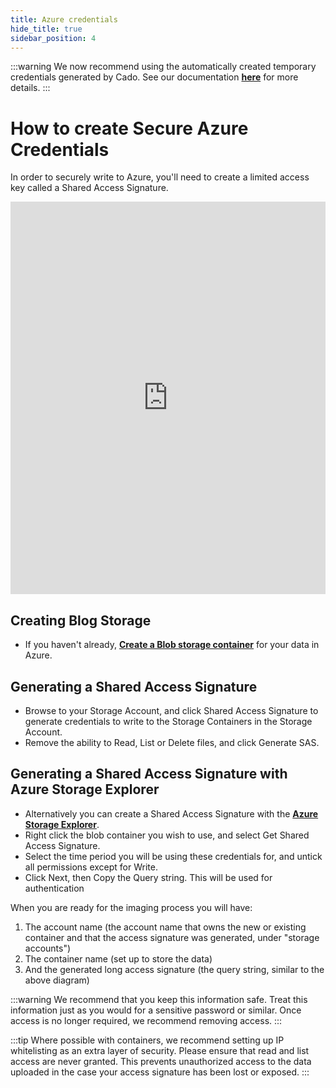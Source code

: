 ```yaml
---
title: Azure credentials
hide_title: true
sidebar_position: 4
---
```



:::warning
We now recommend using the automatically created temporary credentials generated by Cado. See our documentation **[here](deploy#deploy-through-cado-response-platform)** for more details.
:::


# How to create Secure Azure Credentials
In order to securely write to Azure, you'll need to create a limited access key called a Shared Access Signature.

<iframe width="100%" height="628" src="https://www.youtube.com/embed/FQoAnYVPRLo" title="YouTube video player" frameborder="0" allowfullscreen></iframe>

## Creating Blog Storage

- If you haven't already, **[Create a Blob storage container](https://docs.microsoft.com/en-us/azure/storage/blobs/storage-quickstart-blobs-portal)** for your data in Azure.

## Generating a Shared Access Signature
- Browse to your Storage Account, and click Shared Access Signature to generate credentials to write to the Storage Containers in the Storage Account.
- Remove the ability to Read, List or Delete files, and click Generate SAS.

## Generating a Shared Access Signature with Azure Storage Explorer
- Alternatively you can create a Shared Access Signature with the **[Azure Storage Explorer](https://azure.microsoft.com/en-us/features/storage-explorer/)**.
- Right click the blob container you wish to use, and select Get Shared Access Signature.
- Select the time period you will be using these credentials for, and untick all permissions except for Write.
- Click Next, then Copy the Query string. This will be used for authentication

When you are ready for the imaging process you will have:

1. The account name (the account name that owns the new or existing container and that the access signature was generated, under "storage accounts")
2. The container name (set up to store the data)
3. And the generated long access signature (the query string, similar to the above diagram)

:::warning
We recommend that you keep this information safe. Treat this information just as you would for a sensitive password or similar.  Once access is no longer required, we recommend removing access.
:::

:::tip
Where possible with containers, we recommend setting up IP whitelisting as an extra layer of security.  Please ensure that read and list access are never granted. This prevents unauthorized access to the data uploaded in the case your access signature has been lost or exposed.
:::